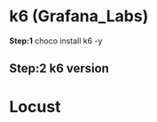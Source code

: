 # k6 (Grafana_Labs)

**Step:1**
choco install k6 -y

**Step:2**
k6 version
-----------------------------
# Locust 
